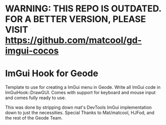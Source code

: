 # WARNING: THIS REPO IS OUTDATED. FOR A BETTER VERSION, PLEASE VISIT https://github.com/matcool/gd-imgui-cocos

# ImGui Hook for Geode

Template to use for creating a ImGui menu in Geode. Write all ImGui code in ImGuiHook::DrawGUI.
Comes with support for keyboard and mouse input and comes fully ready to use.

This was done by stripping down mat's DevTools ImGui implementation down to just the necessities.
Special Thanks to Mat/matcool, HJFod, and the rest of the Geode Team.
